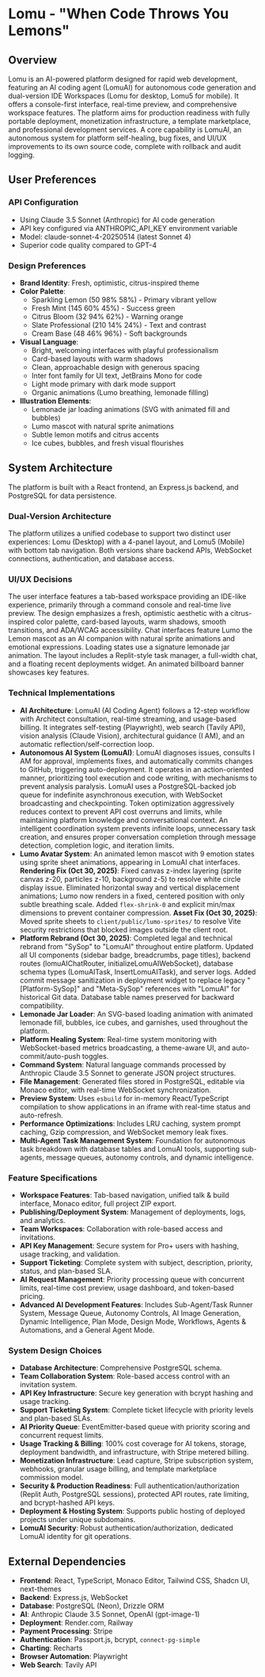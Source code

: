 # Lomu - "When Code Throws You Lemons"

## Overview
Lomu is an AI-powered platform designed for rapid web development, featuring an AI coding agent (LomuAI) for autonomous code generation and dual-version IDE Workspaces (Lomu for desktop, Lomu5 for mobile). It offers a console-first interface, real-time preview, and comprehensive workspace features. The platform aims for production readiness with fully portable deployment, monetization infrastructure, a template marketplace, and professional development services. A core capability is LomuAI, an autonomous system for platform self-healing, bug fixes, and UI/UX improvements to its own source code, complete with rollback and audit logging.

## User Preferences
### API Configuration
- Using Claude 3.5 Sonnet (Anthropic) for AI code generation
- API key configured via ANTHROPIC_API_KEY environment variable
- Model: claude-sonnet-4-20250514 (latest Sonnet 4)
- Superior code quality compared to GPT-4

### Design Preferences
- **Brand Identity**: Fresh, optimistic, citrus-inspired theme
- **Color Palette**: 
  - Sparkling Lemon (50 98% 58%) - Primary vibrant yellow
  - Fresh Mint (145 60% 45%) - Success green
  - Citrus Bloom (32 94% 62%) - Warning orange
  - Slate Professional (210 14% 24%) - Text and contrast
  - Cream Base (48 46% 96%) - Soft backgrounds
- **Visual Language**: 
  - Bright, welcoming interfaces with playful professionalism
  - Card-based layouts with warm shadows
  - Clean, approachable design with generous spacing
  - Inter font family for UI text, JetBrains Mono for code
  - Light mode primary with dark mode support
  - Organic animations (Lumo breathing, lemonade filling)
- **Illustration Elements**: 
  - Lemonade jar loading animations (SVG with animated fill and bubbles)
  - Lumo mascot with natural sprite animations
  - Subtle lemon motifs and citrus accents
  - Ice cubes, bubbles, and fresh visual flourishes

## System Architecture
The platform is built with a React frontend, an Express.js backend, and PostgreSQL for data persistence.

### Dual-Version Architecture
The platform utilizes a unified codebase to support two distinct user experiences: Lomu (Desktop) with a 4-panel layout, and Lomu5 (Mobile) with bottom tab navigation. Both versions share backend APIs, WebSocket connections, authentication, and database access.

### UI/UX Decisions
The user interface features a tab-based workspace providing an IDE-like experience, primarily through a command console and real-time live preview. The design emphasizes a fresh, optimistic aesthetic with a citrus-inspired color palette, card-based layouts, warm shadows, smooth transitions, and ADA/WCAG accessibility. Chat interfaces feature Lumo the Lemon mascot as an AI companion with natural sprite animations and emotional expressions. Loading states use a signature lemonade jar animation. The layout includes a Replit-style task manager, a full-width chat, and a floating recent deployments widget. An animated billboard banner showcases key features.

### Technical Implementations
- **AI Architecture**: LomuAI (AI Coding Agent) follows a 12-step workflow with Architect consultation, real-time streaming, and usage-based billing. It integrates self-testing (Playwright), web search (Tavily API), vision analysis (Claude Vision), architectural guidance (I AM), and an automatic reflection/self-correction loop.
- **Autonomous AI System (LomuAI)**: LomuAI diagnoses issues, consults I AM for approval, implements fixes, and automatically commits changes to GitHub, triggering auto-deployment. It operates in an action-oriented manner, prioritizing tool execution and code writing, with mechanisms to prevent analysis paralysis. LomuAI uses a PostgreSQL-backed job queue for indefinite asynchronous execution, with WebSocket broadcasting and checkpointing. Token optimization aggressively reduces context to prevent API cost overruns and limits, while maintaining platform knowledge and conversational context. An intelligent coordination system prevents infinite loops, unnecessary task creation, and ensures proper conversation completion through message detection, completion logic, and iteration limits.
- **Lumo Avatar System**: An animated lemon mascot with 9 emotion states using sprite sheet animations, appearing in LomuAI chat interfaces. **Rendering Fix (Oct 30, 2025)**: Fixed canvas z-index layering (sprite canvas z-20, particles z-10, background z-5) to resolve white circle display issue. Eliminated horizontal sway and vertical displacement animations; Lumo now renders in a fixed, centered position with only subtle breathing scale. Added `flex-shrink-0` and explicit min/max dimensions to prevent container compression. **Asset Fix (Oct 30, 2025)**: Moved sprite sheets to `client/public/lumo-sprites/` to resolve Vite security restrictions that blocked images outside the client root.
- **Platform Rebrand (Oct 30, 2025)**: Completed legal and technical rebrand from "SySop" to "LomuAI" throughout entire platform. Updated all UI components (sidebar badge, breadcrumbs, page titles), backend routes (lomuAIChatRouter, initializeLomuAIWebSocket), database schema types (LomuAITask, InsertLomuAITask), and server logs. Added commit message sanitization in deployment widget to replace legacy "[Platform-SySop]" and "Meta-SySop" references with "LomuAI" for historical Git data. Database table names preserved for backward compatibility.
- **Lemonade Jar Loader**: An SVG-based loading animation with animated lemonade fill, bubbles, ice cubes, and garnishes, used throughout the platform.
- **Platform Healing System**: Real-time system monitoring with WebSocket-based metrics broadcasting, a theme-aware UI, and auto-commit/auto-push toggles.
- **Command System**: Natural language commands processed by Anthropic Claude 3.5 Sonnet to generate JSON project structures.
- **File Management**: Generated files stored in PostgreSQL, editable via Monaco editor, with real-time WebSocket synchronization.
- **Preview System**: Uses `esbuild` for in-memory React/TypeScript compilation to show applications in an iframe with real-time status and auto-refresh.
- **Performance Optimizations**: Includes LRU caching, system prompt caching, Gzip compression, and WebSocket memory leak fixes.
- **Multi-Agent Task Management System**: Foundation for autonomous task breakdown with database tables and LomuAI tools, supporting sub-agents, message queues, autonomy controls, and dynamic intelligence.

### Feature Specifications
- **Workspace Features**: Tab-based navigation, unified talk & build interface, Monaco editor, full project ZIP export.
- **Publishing/Deployment System**: Management of deployments, logs, and analytics.
- **Team Workspaces**: Collaboration with role-based access and invitations.
- **API Key Management**: Secure system for Pro+ users with hashing, usage tracking, and validation.
- **Support Ticketing**: Complete system with subject, description, priority, status, and plan-based SLA.
- **AI Request Management**: Priority processing queue with concurrent limits, real-time cost preview, usage dashboard, and token-based pricing.
- **Advanced AI Development Features**: Includes Sub-Agent/Task Runner System, Message Queue, Autonomy Controls, AI Image Generation, Dynamic Intelligence, Plan Mode, Design Mode, Workflows, Agents & Automations, and a General Agent Mode.

### System Design Choices
- **Database Architecture**: Comprehensive PostgreSQL schema.
- **Team Collaboration System**: Role-based access control with an invitation system.
- **API Key Infrastructure**: Secure key generation with bcrypt hashing and usage tracking.
- **Support Ticketing System**: Complete ticket lifecycle with priority levels and plan-based SLAs.
- **AI Priority Queue**: EventEmitter-based queue with priority scoring and concurrent request limits.
- **Usage Tracking & Billing**: 100% cost coverage for AI tokens, storage, deployment bandwidth, and infrastructure, with Stripe metered billing.
- **Monetization Infrastructure**: Lead capture, Stripe subscription system, webhooks, granular usage billing, and template marketplace commission model.
- **Security & Production Readiness**: Full authentication/authorization (Replit Auth, PostgreSQL sessions), protected API routes, rate limiting, and bcrypt-hashed API keys.
- **Deployment & Hosting System**: Supports public hosting of deployed projects under unique subdomains.
- **LomuAI Security**: Robust authentication/authorization, dedicated LomuAI identity for git operations.

## External Dependencies
- **Frontend**: React, TypeScript, Monaco Editor, Tailwind CSS, Shadcn UI, next-themes
- **Backend**: Express.js, WebSocket
- **Database**: PostgreSQL (Neon), Drizzle ORM
- **AI**: Anthropic Claude 3.5 Sonnet, OpenAI (gpt-image-1)
- **Deployment**: Render.com, Railway
- **Payment Processing**: Stripe
- **Authentication**: Passport.js, bcrypt, `connect-pg-simple`
- **Charting**: Recharts
- **Browser Automation**: Playwright
- **Web Search**: Tavily API